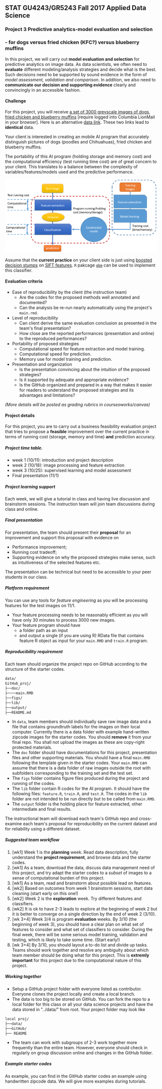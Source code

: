 ## STAT GU4243/GR5243 Fall 2017 Applied Data Science
### Project 3 Predictive analytics-model evaluation and selection

### - for dogs versus fried chicken (KFC?) versus blueberry muffins

In this project, we will carry out **model evaluation and selection** for predictive analytics on image data. As data scientists, we often need to **evaluate** different modeling/analysis strategies and decide what is the best. Such decisions need to be supported by sound evidence in the form of *model assessment, validation and comparison*. In addition, we also need to **communicate our decision and supporting evidence** clearly and convincingly in an accessible fashion.

#### Challenge
For this project, you will receive [a set of 3000 greyscale images of dogs, fried chicken and blueberry muffins](https://drive.google.com/open?id=0B0_uWEzqIWoENDB5RmZZWG5wTFU) [require logged into Columbia LionMail in your browser]. Here is an alternative [data link](https://drive.google.com/open?id=0B9sEbphmsGtERlNHMWR6WmxyRDg). These two links lead to **identical** data. 

Your client is interested in creating an mobile AI program that accurately distinguish pictures of dogs (poodles and Chihuahuas), fried chicken and blueberry muffins. 

The portability of this AI program (holding storage and memory cost) and the computational efficiency (test running time cost) are of great concern to your client. This translates to a balance between the complexity of variables/features/models used and the predictive performance. 

![image](predictiveprogram.png)

Assume that the **current practice** on your client side is just using [boosted](https://en.wikipedia.org/wiki/Boosting_(machine_learning)) [decision stumps](https://en.wikipedia.org/wiki/Decision_stump) on [SIFT features](https://en.wikipedia.org/wiki/Scale-invariant_feature_transform). `R` pakcage [`gbm`](https://cran.r-project.org/package=gbm) can be used to implement this classifier. 

#### Evaluation criteria 
- Ease of reproducibility by the client (the instruction team)
	* Are the codes for the proposed methods well annotated and documented?
	* Can the analysis be re-run nearly automatically using the project's `main.rmd`.
- Level of reproducibility
	* Can client derive the same evaluation conclusion as presented in the team's final presentation?
	* How close are the reported performances (presentation and online) to the reproduced performances?
- Portability of proposed strategies
	* Computational speed for feature extraction and model training.
	* Computational speed for prediction.
	* Memory use for model training and prediction.
- Presentation and organization
	* Is the presentation convincing about the intuition of the proposed strategies?
	* Is it supported by adequate and appropriate evidence?
	* Is the GitHub organized and prepared in a way that makes it easier for readers to understand the proposed strategies and its advantages and limitations?

*(More details will be posted as grading rubrics in courseoworks/canvas)*

#### Project details

For this project, you are to carry out a business feasibility evaluation project that tries to propose a **feasible** improvement over the current practice in terms of running cost (storage, memory and time) **and** prediction accuracy. 

##### Project time table.

- week 1 (10/11): introduction and project description
- week 2 (10/18): image processing and feature extraction
- week 3 (10/25): supervised learning and model assessment
- Final presentation (11/1)

##### Project learning support 

Each week, we will give a tutorial in class and having live discussion and brainstorm sessions. The instruction team will join team discussions during class and online. 





##### Final presentation
For presentation, the team should present their **proposal** for an improvement and support this proposal with evidence on 

- Performance improvement;
- Running cost tradeoff;
- Supporting evidence on why the proposed strategies make sense, such as intuitiveness of the selected features etc.

The presentation can be technical but need to be accessible to your peer students in our class. 

##### Platform requirement

You can use any tools for *feature engineering* as you will be processing features for the test images on 11/1.
 
+ Your feature processing needs to be reasonably efficient as you will have only 30 minutes to process 3000 new images. 
+ Your feature program should have 
	+ a folder path as an input 
	+ and output a single (if you are using R) RData file that contains feature R object as input for your `main.RMD` and `train.R` program.

##### Reproducibility requirement

Each team should organize the project repo on GitHub according to the structure of the starter codes. 

```
data/
GitHub_proj/
├──doc/
├────main.RMD
├──figs/
├──lib/
├──output/
├──README.md
```
- In `data`, team members should individually save raw image data and a file that contains groundtruth labels for the images on their local computer. Currently there is a data folder with example hand-written zipcode images for the starter codes. You should **remove** it from your final repo. You shall not upload the images as these are copy-right protected materials. 
- The `doc` folder should have documentations for this project, presentation files and other supporting materials. You should have a final `main.RMD` following the template given in the starter codes. Your `main.RMD` can assume that there is a data folder of raw images outside the root with subfolders corresponding to the training set and the test set. 
- The `figs` folder contains figure files produced during the project and running of the codes. 
- The `lib` folder contain R codes for the AI program. It should have the following files: `feature.R`, `train.R`, and `test.R`. The codes in the `lib` folder are not intended to be run directly but to be called from `main.RMD`. 
- The `output` folder is the holding place for feature extracted, other intermediate and final results.

The instructional team will download each team's GitHub repo and cross-examine each team's proposal for reproducibility on the current dataset and for reliability using a different dataset.

##### Suggested team workflow
1. [wk1] Week 1 is the **planning** week. Read data description, fully understand the **project requirement**, and browse data and the starter codes. 
2. [wk1] As a team, download the data, discuss data management need of this project, and try adapt the starter codes to a *subset* of images to a sense of computational burden of this project. 
3. [wk1] As a team, read and brainstorm about possible lead on features. 
4. [wk2] Based on outcomes from week 1 brainstorm sessions, start data cleaning (start early on this one!)
5. [wk2] Week 2 is the **exploration** week. Try different features and classifiers.
6. [wk2] It is ok to have 2-3 leads to explore at the beginning of week 2 but it is better to converge on a single direction by the end of week 2 (3/10). 
7. [wk 3+4] Week 3/4 is program **evaluation** weeks. By 3/10 (the beginning of week 3), you should have a clear plan on what set of features to consider and what set of classifiers to consider. During the final week, there will be some serious model training, validation and testing, which is likely to take some time. (Start early!)
8. [wk 3+4] By 3/10, you should layout a to-do list and divide up tasks. Teams should work together and resolve any ambiguity about which team member should be doing what for this project. This is **extremly important** for this project due to the computational nature of this project. 

##### Working together
- Setup a GitHub project folder with everyone listed as contributor. Everyone clones the project locally and create a local branch. 
- The data is too big to be stored on GitHub. You can fork the repo to a local folder for this class or all your data science projects and have the data stored in "../data/" from root. Your project folder may look like

```
local proj/
├──data/
├──GitHub/
├── README
```
- The team can work with subgroups of 2-3 work together more frequently than the entire team. However, everyone should check in regularly on group discussion online and changes in the GitHub folder.  

##### Example starter codes

As example, you can find in the GitHub starter codes an example using handwritten zipcode data. We will give more examples during tutorials. 

